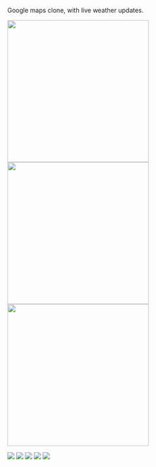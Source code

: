 Google maps clone, with live weather updates.


<div style="display:inline-block;">
<img src="screenshots/4-removebg-preview.png" width="320" />  
  <img src="screenshots/5-removebg-preview.png" width="320"/>  
  <img src="screenshots/3-removebg-preview.png" width="320"/></div>

<div>

</div>

![](https://github.com/JohnDominicJasmin/Byahero_App/blob/main/screenshots/6-removebg-preview.png)
![](https://github.com/JohnDominicJasmin/Byahero_App/blob/main/screenshots/7-removebg-preview.png)
![](https://github.com/JohnDominicJasmin/Byahero_App/blob/main/screenshots/8-removebg-preview%20.png)
![](https://github.com/JohnDominicJasmin/Byahero_App/blob/main/screenshots/9-removebg-preview%20.png)
![](https://github.com/JohnDominicJasmin/Byahero_App/blob/main/screenshots/9-removebg-preview.png)
